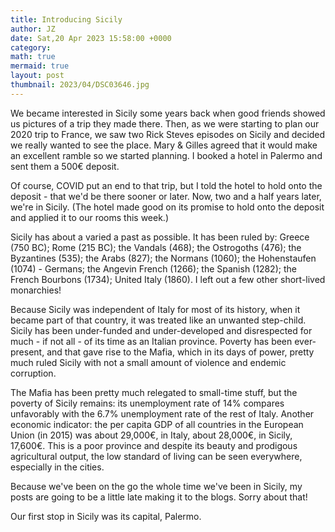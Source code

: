```yaml
---
title: Introducing Sicily
author: JZ
date: Sat,20 Apr 2023 15:58:00 +0000
category: 
math: true
mermaid: true
layout: post
thumbnail: 2023/04/DSC03646.jpg
---
```

We became interested in Sicily some years back when good friends showed us pictures of a trip they made there. Then, as we were starting to plan our 2020 trip to France, we saw two Rick Steves episodes on Sicily and decided we really wanted to see the place. Mary & Gilles agreed that it would make an excellent ramble so we started planning. I booked a hotel in Palermo and sent them a 500€ deposit. 

Of course, COVID put an end to that trip, but I told the hotel to hold onto the deposit - that we'd be there sooner or later. Now, two and a half years later, we're in Sicily. (The hotel made good on its promise to hold onto the deposit and applied it to our rooms this week.) 

Sicily has about a varied a past as possible. It has been ruled by: Greece (750 BC); Rome (215 BC); the Vandals (468); the Ostrogoths (476); the Byzantines (535); the Arabs (827); the Normans (1060); the Hohenstaufen (1074) - Germans; the Angevin French (1266); the  Spanish (1282); the French Bourbons (1734); United Italy (1860). I left out a few other short-lived monarchies!

Because Sicily was independent of Italy for most of its history, when it became part of that country, it was treated like an unwanted step-child. Sicily has been under-funded and under-developed and disrespected for much - if not all - of its time as an Italian province. Poverty has been ever-present, and that gave rise to the Mafia, which in its days of power, pretty much ruled Sicily with not a small amount of violence and endemic corruption. 

The Mafia has been pretty much relegated to small-time stuff, but the poverty of Sicily remains: its unemployment rate of 14% compares unfavorably with the 6.7% unemployment rate of the rest of Italy. Another economic indicator: the per capita GDP of all countries in the European Union (in 2015) was about 29,000€, in Italy, about 28,000€, in Sicily, 17,600€. This is a poor province and despite its beauty and prodigous agricultural output, the low standard of living can be seen everywhere, especially in the cities.

Because we've been on the go the whole time we've been in Sicily, my posts are going to be a little late making it to the blogs. Sorry about that!

Our first stop in Sicily was its capital, Palermo. 